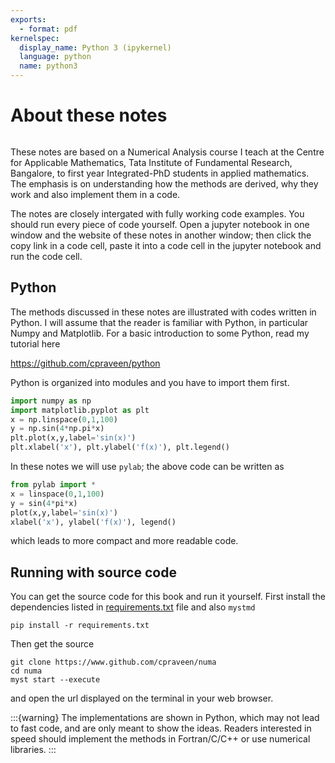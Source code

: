 ```yaml
---
exports:
  - format: pdf
kernelspec:
  display_name: Python 3 (ipykernel)
  language: python
  name: python3
---
```


# About these notes

```{include} math.md
```

These notes are based on a Numerical Analysis course I teach at the Centre for Applicable Mathematics, Tata Institute of Fundamental Research, Bangalore, to first year Integrated-PhD students in applied mathematics. The emphasis is on understanding how the methods are derived, why they work and also implement them in a code.

The notes are closely intergated with fully working code examples. You should run every piece of code yourself. Open a jupyter notebook in one window and the website of these notes in another window; then click the copy link in a code cell, paste it into a code cell in the jupyter notebook and run the code cell.

## Python

The methods discussed in these notes are illustrated with codes written in Python. I will assume that the reader is familiar with Python, in particular Numpy and Matplotlib. For a basic introduction to some Python, read my tutorial here

https://github.com/cpraveen/python

Python is organized into modules and you have to import them first.

```python
import numpy as np
import matplotlib.pyplot as plt
x = np.linspace(0,1,100)
y = np.sin(4*np.pi*x)
plt.plot(x,y,label='sin(x)')
plt.xlabel('x'), plt.ylabel('f(x)'), plt.legend()
```

In these notes we will use `pylab`; the above code can be written as

```python
from pylab import *
x = linspace(0,1,100)
y = sin(4*pi*x)
plot(x,y,label='sin(x)')
xlabel('x'), ylabel('f(x)'), legend()
```

which leads to more compact and more readable code.


## Running with source code

You can get the source code for this book and run it yourself. First install the dependencies listed in [requirements.txt](requirements.txt) file and also `mystmd`

```shell
pip install -r requirements.txt
```

Then get the source

```shell
git clone https://www.github.com/cpraveen/numa
cd numa
myst start --execute
```

and open the url displayed on the terminal in your web browser.

:::{warning}
The implementations are shown in Python, which may not lead to  fast code, and are only meant to show the ideas. Readers interested in speed    should implement the methods in Fortran/C/C++ or use numerical libraries.
:::


